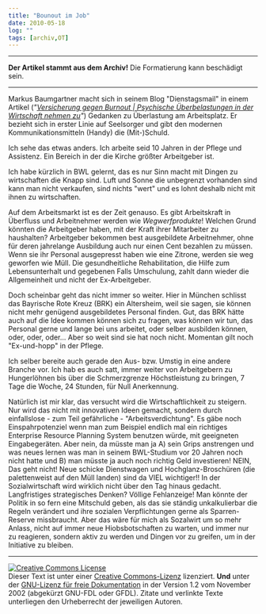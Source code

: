 ```yaml
---
title: "Bounout im Job"
date: 2010-05-18
log: ""
tags: [archiv,OT]
---
```

<hr><b>Der Artikel stammt aus dem Archiv!</b> Die Formatierung kann beschädigt sein.<hr>

<p>Markus Baumgartner macht sich in seinem Blog "Dienstagsmail" in einem Artikel (<i>"<a href="http://www.jesus.de/freunde/mitgliederprofil/blog.html?blogDetail=1633">Versicherung gegen Burnout | Psychische Überbelastungen in der Wirtschaft nehmen zu</a>"</i>) Gedanken zu Überlastung am Arbeitsplatz. Er bezieht sich in erster Linie auf Seelsorger und gibt den modernen Kommunikationsmitteln (Handy) die (Mit-)Schuld.   </p>

<p>Ich sehe das etwas anders. Ich arbeite seid 10 Jahren in der Pflege und Assistenz. Ein Bereich in der die Kirche größter Arbeitgeber ist.</p>

<p>Ich habe kürzlich in BWL gelernt, das es nur Sinn macht mit Dingen zu wirtschaften die Knapp sind.  Luft und Sonne die unbegrenzt vorhanden sind kann man nicht verkaufen, sind nichts "wert" und es lohnt deshalb nicht mit ihnen zu wirtschaften.</p>

<p>Auf dem Arbeitsmarkt ist es der Zeit genauso. Es gibt Arbeitskraft in Überfluss und Arbeitnehmer werden wie <i>Wegwerfprodukte</i>! Welchen Grund könnten die Arbeitgeber haben, mit der Kraft ihrer Mitarbeiter zu haushalten? Arbeitgeber bekommen best ausgebildete Arbeitnehmer, ohne für deren jahrelange Ausbildung auch nur einen Cent bezahlen zu müssen. Wenn sie ihr Personal ausgepresst haben wie eine Zitrone, werden sie weg geworfen wie Müll. Die gesundheitliche Rehabilitation, die Hilfe zum Lebensunterhalt und gegebenen Falls Umschulung, zahlt dann wieder die Allgemeinheit und nicht der Ex-Arbeitgeber.</p>

<p>Doch scheinbar geht das nicht immer so weiter. Hier in München schlisst das Bayrische Rote Kreuz (BRK) ein Altersheim, weil sie sagen, sie können nicht mehr genügend ausgebildetes Personal finden. Gut, das BRK hätte auch auf die Idee kommen können sich zu fragen, was können wir tun, das Personal gerne und lange bei uns arbeitet, oder selber ausbilden können, oder, oder, oder... Aber so weit sind sie hat noch nicht. Momentan gilt noch "Ex-und-hopp" in der Pflege.</p>

<p>Ich selber bereite auch gerade den Aus- bzw. Umstig in eine andere Branche vor. Ich hab es auch satt, immer weiter von Arbeitgebern zu Hungerlöhnen bis über die Schmerzgrenze Höchstleistung zu bringen, 7 Tage die Woche, 24 Stunden, für Null Anerkennung. </p>

<p>Natürlich ist mir klar, das versucht wird die Wirtschaftlichkeit zu steigern. Nur wird das nicht mit innovativen Ideen gemacht, sondern durch einfallslose - zum Teil gefährliche - "Arbeitsverdichtung". Es gäbe noch Einspahrpotenziel wenn man zum Beispiel endlich mal ein richtiges Enterprise Resource Planning System benutzen würde, mit geeigneten Eingabegeräten. Aber nein, da müsste man ja A) sein Grips anstrengen und was neues lernen was man in seinem BWL-Studium vor 20 Jahren noch nicht hatte und B) man müsste ja auch noch richtig Geld investieren! NEIN, Das geht nicht! Neue schicke Dienstwagen und Hochglanz-Broschüren (die palettenweist auf den Müll landen) sind da VIEL wichtiger!! In der Sozialwirtschaft wird wirklich nicht über den Tag hinaus gedacht. Langfristiges strategisches Denken? Völlige Fehlanzeige! Man könnte der Politik in so fern eine Mitschuld geben, als das sie ständig unkalkulierbar die Regeln verändert und ihre sozialen Verpflichtungen gerne als Sparren-Reserve missbraucht. Aber das wäre für mich als Sozalwirt um so mehr Anlass, nicht auf immer neue Hiobsbotschaften zu warten, und immer nur zu reagieren, sondern aktiv zu werden und Dingen vor zu greifen, um in der Initiative zu bleiben.</p>

<hr />
<p><a href="http://creativecommons.org/licenses/by-sa/3.0/de/" rel="license"><img src="http://i.creativecommons.org/l/by-sa/3.0/de/88x31.png" style="border-width: 0pt;" alt="Creative Commons License" /></a><br />
Dieser <span rel="dc:type" href="http://purl.org/dc/dcmitype/Text" xmlns:dc="http://purl.org/dc/elements/1.1/">Text</span> ist unter einer <a href="http://creativecommons.org/licenses/by-sa/3.0/de/" rel="license">Creative Commons-Lizenz</a> lizenziert. <b>Und</b> unter der <a href="http://de.wikipedia.org/wiki/GFDL">GNU-Lizenz f&uuml;r freie Dokumentation</a> in der Version 1.2 vom November 2002 (abgek&uuml;rzt GNU-FDL oder GFDL). Zitate und verlinkte Texte unterliegen den Urheberrecht der jeweiligen Autoren.</p>
